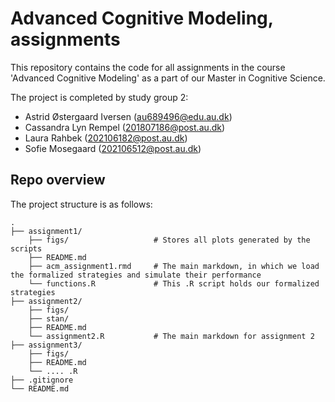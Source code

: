 # Advanced Cognitive Modeling, assignments
This repository contains the code for all assignments in the course 'Advanced Cognitive Modeling' as a part of our Master in Cognitive Science. 

The project is completed by study group 2:
- Astrid Østergaard Iversen (au689496@edu.au.dk)
- Cassandra Lyn Rempel (201807186@post.au.dk)
- Laura Rahbek (202106182@post.au.dk)
- Sofie Mosegaard (202106512@post.au.dk)


## Repo overview
The project structure is as follows:

```
.
├── assignment1/
    ├── figs/                   # Stores all plots generated by the scripts
    ├── README.md
    ├── acm_assignment1.rmd     # The main markdown, in which we load the formalized strategies and simulate their performance
    └── functions.R             # This .R script holds our formalized strategies
├── assignment2/
    ├── figs/
    ├── stan/
    ├── README.md
    └── assignment2.R           # The main markdown for assignment 2
├── assignment3/
    ├── figs/
    ├── README.md
    └── .... .R
├── .gitignore
└── README.md

```

